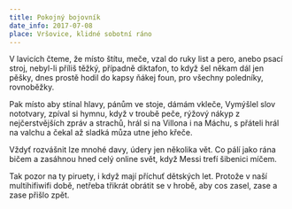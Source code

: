 ```yaml
---
title: Pokojný bojovník
date_info: 2017-07-08
place: Vršovice, klidné sobotní ráno
---
```


V lavicích čteme, že místo štítu, meče,
vzal do ruky list a pero, anebo psací stroj,
nebyl-li příliš těžký, případně diktafon,
to když šel někam dál jen pěšky,
dnes prostě hodil do kapsy ňákej foun,
pro všechny poledníky, rovnoběžky.

Pak místo aby stínal hlavy,
pánům ve stoje, dámám vkleče,
Vymýšlel slov nototvary,
zpíval si hymnu, když v troubě peče,
rýžový nákyp z nejčerstvějších zpráv a strachů,
hrál si na Villona i na Máchu, s přáteli hrál na valchu
a čekal až sladká můza utne jeho křeče.

Vždyť rozvášnit lze mnohé davy,
údery jen několika vět.
Co pálí jako rána bičem
a zasáhnou hned celý online svět,
když Messi trefí šibenici míčem.

Tak pozor na ty piruety,
i když mají příchuť dětských let.
Protože v naší multihifiwifi době,
netřeba třikrát obrátit se v hrobě,
aby cos zasel, zase a zase přišlo zpět.
